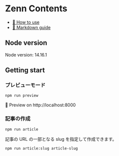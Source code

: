 # Zenn Contents

- [📘 How to use](https://zenn.dev/zenn/articles/zenn-cli-guide)
- [📘 Markdown guide](https://zenn.dev/zenn/articles/markdown-guide)

## Node version

Node version: 14.16.1

## Getting start

### プレビューモード

```sh
npm run preview
```

👀 Preview on http://localhost:8000

### 記事の作成

```sh
npm run article
```

記事の URL の一部となる slug を指定して作成できます。

```sh
npm run article:slug article-slug
```
